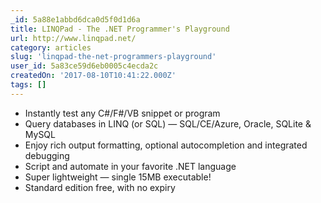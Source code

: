 ```yaml
---
_id: 5a88e1abbd6dca0d5f0d1d6a
title: LINQPad - The .NET Programmer's Playground
url: http://www.linqpad.net/
category: articles
slug: 'linqpad-the-net-programmers-playground'
user_id: 5a83ce59d6eb0005c4ecda2c
createdOn: '2017-08-10T10:41:22.000Z'
tags: []
---
```


- Instantly test any C#/F#/VB snippet or program
- Query databases in LINQ (or SQL) — SQL/CE/Azure, Oracle, SQLite &amp; MySQL
- Enjoy rich output formatting, optional autocompletion and integrated debugging
- Script and automate in your favorite .NET language
- Super lightweight — single 15MB executable!
- Standard edition free, with no expiry

